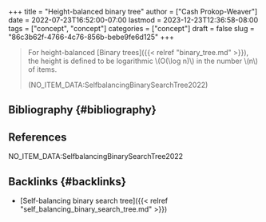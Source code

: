 +++
title = "Height-balanced binary tree"
author = ["Cash Prokop-Weaver"]
date = 2022-07-23T16:52:00-07:00
lastmod = 2023-12-23T12:36:58-08:00
tags = ["concept", "concept"]
categories = ["concept"]
draft = false
slug = "86c3b62f-4766-4c76-856b-bebe9fe6d125"
+++

> For height-balanced [Binary trees]({{< relref "binary_tree.md" >}}), the height is defined to be logarithmic \\(O(\log n)\\) in the number \\(n\\) of items.
>
> (NO_ITEM_DATA:SelfbalancingBinarySearchTree2022)


## Bibliography {#bibliography}

## References

<style>.csl-entry{text-indent: -1.5em; margin-left: 1.5em;}</style><div class="csl-bib-body">
  <div class="csl-entry">NO_ITEM_DATA:SelfbalancingBinarySearchTree2022</div>
</div>



## Backlinks {#backlinks}

-   [Self-balancing binary search tree]({{< relref "self_balancing_binary_search_tree.md" >}})
